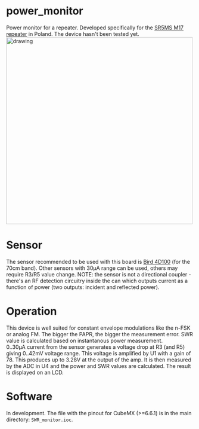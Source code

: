 # power_monitor
Power monitor for a repeater. Developed specifically for the [SR5MS M17 repeater](https://przemienniki.net/przemienniki/70cm/SR5MS?setlang=en) in Poland. The device hasn't been tested yet.<br>
<img src="https://user-images.githubusercontent.com/44336093/184401034-85ec8cce-7844-4971-b8fa-7ef0ffc827f1.png" alt="drawing" width="500"/>

# Sensor
The sensor recommended to be used with this board is [Bird 4D100](https://www.steampoweredradio.com/pdf/bird/catalogs/Bird%20Thruline%20Power%20Sensors%20Catalog%201978.pdf) (for the 70cm band). Other sensors with 30μA range can be used, others may require R3/R5 value change. NOTE: the sensor is not a directional coupler - there's an RF detection circuitry inside the can which outputs current as a function of power (two outputs: incident and reflected power).<br>

# Operation
This device is well suited for constant envelope modulations like the n-FSK or analog FM. The bigger the PAPR, the bigger the measurement error. SWR value is calculated based on instantanous power measurement.<br>
0..30μA current from the sensor generates a voltage drop at R3 (and R5) giving 0..42mV voltage range. This voltage is amplified by U1 with a gain of 78. This produces up to 3.28V at the output of the amp. It is then measured by the ADC in U4 and the power and SWR values are calculated. The result is displayed on an LCD.

# Software
In development. The file with the pinout for CubeMX (>=6.6.1) is in the main directory: `SWR_monitor.ioc`.
